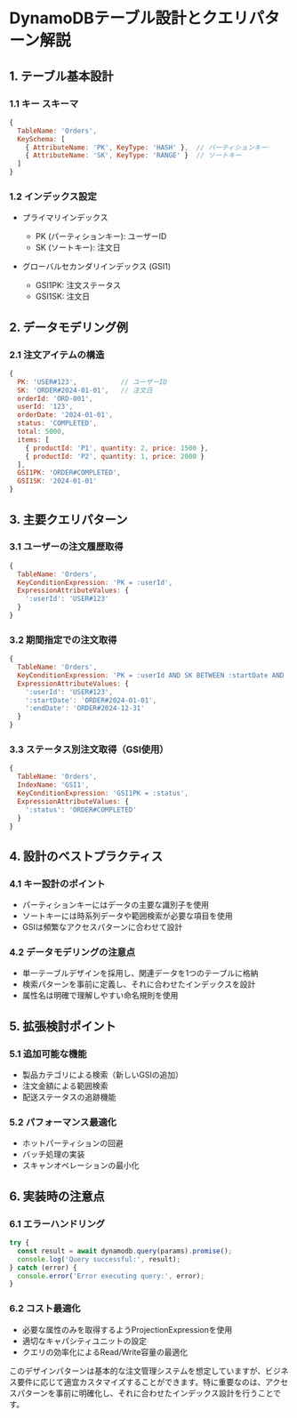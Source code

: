 

# DynamoDBテーブル設計とクエリパターン解説

## 1. テーブル基本設計

### 1.1 キー スキーマ
```javascript
{
  TableName: 'Orders',
  KeySchema: [
    { AttributeName: 'PK', KeyType: 'HASH' },  // パーティションキー
    { AttributeName: 'SK', KeyType: 'RANGE' }  // ソートキー
  ]
}
```

### 1.2 インデックス設定
* プライマリインデックス
  - PK (パーティションキー): ユーザーID
  - SK (ソートキー): 注文日

* グローバルセカンダリインデックス (GSI1)
  - GSI1PK: 注文ステータス
  - GSI1SK: 注文日

## 2. データモデリング例

### 2.1 注文アイテムの構造
```javascript
{
  PK: 'USER#123',           // ユーザーID
  SK: 'ORDER#2024-01-01',   // 注文日
  orderId: 'ORD-001',
  userId: '123',
  orderDate: '2024-01-01',
  status: 'COMPLETED',
  total: 5000,
  items: [
    { productId: 'P1', quantity: 2, price: 1500 },
    { productId: 'P2', quantity: 1, price: 2000 }
  ],
  GSI1PK: 'ORDER#COMPLETED',
  GSI1SK: '2024-01-01'
}
```

## 3. 主要クエリパターン

### 3.1 ユーザーの注文履歴取得
```javascript
{
  TableName: 'Orders',
  KeyConditionExpression: 'PK = :userId',
  ExpressionAttributeValues: {
    ':userId': 'USER#123'
  }
}
```

### 3.2 期間指定での注文取得
```javascript
{
  TableName: 'Orders',
  KeyConditionExpression: 'PK = :userId AND SK BETWEEN :startDate AND :endDate',
  ExpressionAttributeValues: {
    ':userId': 'USER#123',
    ':startDate': 'ORDER#2024-01-01',
    ':endDate': 'ORDER#2024-12-31'
  }
}
```

### 3.3 ステータス別注文取得（GSI使用）
```javascript
{
  TableName: 'Orders',
  IndexName: 'GSI1',
  KeyConditionExpression: 'GSI1PK = :status',
  ExpressionAttributeValues: {
    ':status': 'ORDER#COMPLETED'
  }
}
```

## 4. 設計のベストプラクティス

### 4.1 キー設計のポイント
* パーティションキーにはデータの主要な識別子を使用
* ソートキーには時系列データや範囲検索が必要な項目を使用
* GSIは頻繁なアクセスパターンに合わせて設計

### 4.2 データモデリングの注意点
* 単一テーブルデザインを採用し、関連データを1つのテーブルに格納
* 検索パターンを事前に定義し、それに合わせたインデックスを設計
* 属性名は明確で理解しやすい命名規則を使用

## 5. 拡張検討ポイント

### 5.1 追加可能な機能
* 製品カテゴリによる検索（新しいGSIの追加）
* 注文金額による範囲検索
* 配送ステータスの追跡機能

### 5.2 パフォーマンス最適化
* ホットパーティションの回避
* バッチ処理の実装
* スキャンオペレーションの最小化

## 6. 実装時の注意点

### 6.1 エラーハンドリング
```javascript
try {
  const result = await dynamodb.query(params).promise();
  console.log('Query successful:', result);
} catch (error) {
  console.error('Error executing query:', error);
}
```

### 6.2 コスト最適化
* 必要な属性のみを取得するようProjectionExpressionを使用
* 適切なキャパシティユニットの設定
* クエリの効率化によるRead/Write容量の最適化

このデザインパターンは基本的な注文管理システムを想定していますが、ビジネス要件に応じて適宜カスタマイズすることができます。特に重要なのは、アクセスパターンを事前に明確化し、それに合わせたインデックス設計を行うことです。
